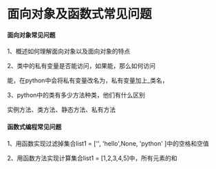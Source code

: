 # 面向对象及函数式常见问题

#### 面向对象常见问题

1、概述如何理解面向对象以及面向对象的特点

2、类中的私有变量是否能访问，如果能，那么如何访问

能，在python中会将私有变量改名为，私有变量加上_类名，

3、python中的类有多少方法种类，他们有什么区别

实例方法、类方法、静态方法、私有方法





#### 函数式编程常见问题

1、用函数实现过滤掉集合list1 = ['', 'hello',None, 'python' ]中的空格和空值

2、用函数方法实现计算集合list1 = [1,2,3,4,5]中，所有元素的和

